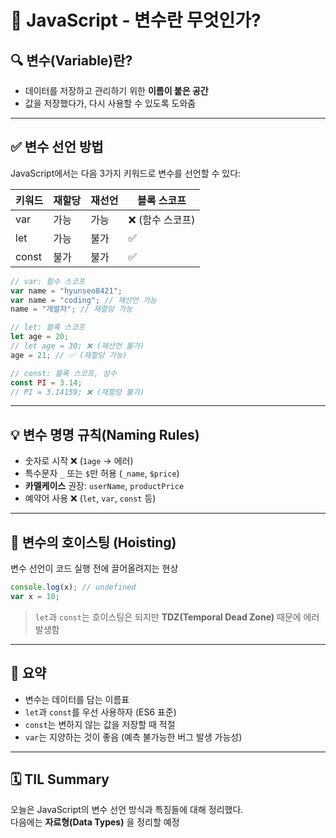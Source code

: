 # 📌 JavaScript - 변수란 무엇인가?

## 🔍 변수(Variable)란?

- 데이터를 저장하고 관리하기 위한 **이름이 붙은 공간**
- 값을 저장했다가, 다시 사용할 수 있도록 도와줌

---

## ✅ 변수 선언 방법

JavaScript에서는 다음 3가지 키워드로 변수를 선언할 수 있다:

| 키워드 | 재할당 | 재선언 | 블록 스코프      |
| ------ | ------ | ------ | ---------------- |
| var    | 가능   | 가능   | ❌ (함수 스코프) |
| let    | 가능   | 불가   | ✅               |
| const  | 불가   | 불가   | ✅               |

```javascript
// var: 함수 스코프
var name = "hyunseo8421";
var name = "coding"; // 재선언 가능
name = "개발자"; // 재할당 가능

// let: 블록 스코프
let age = 20;
// let age = 30; ❌ (재선언 불가)
age = 21; // ✅ (재할당 가능)

// const: 블록 스코프, 상수
const PI = 3.14;
// PI = 3.14159; ❌ (재할당 불가)
```

---

## 💡 변수 명명 규칙(Naming Rules)

- 숫자로 시작 ❌ (`1age` → 에러)
- 특수문자 `_` 또는 `$`만 허용 (`_name`, `$price`)
- **카멜케이스** 권장: `userName`, `productPrice`
- 예약어 사용 ❌ (`let`, `var`, `const` 등)

---

## 🔁 변수의 호이스팅 (Hoisting)

변수 선언이 코드 실행 전에 끌어올려지는 현상

```javascript
console.log(x); // undefined
var x = 10;
```

> `let`과 `const`는 호이스팅은 되지만 **TDZ(Temporal Dead Zone)** 때문에 에러 발생함

---

## 🧠 요약

- 변수는 데이터를 담는 이름표
- `let`과 `const`를 우선 사용하자 (ES6 표준)
- `const`는 변하지 않는 값을 저장할 때 적절
- `var`는 지양하는 것이 좋음 (예측 불가능한 버그 발생 가능성)

---

## 🗓️ TIL Summary

오늘은 JavaScript의 변수 선언 방식과 특징들에 대해 정리했다.  
다음에는 **자료형(Data Types)** 을 정리할 예정
